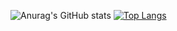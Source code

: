 ![Anurag's GitHub stats](https://github-readme-stats.vercel.app/api?username=neckitwin&theme=radical&show_icons=true)
[![Top Langs](https://github-readme-stats.vercel.app/api/top-langs/?username=neckitwin&layout=compact)](https://github.com/anuraghazra/github-readme-stats)
